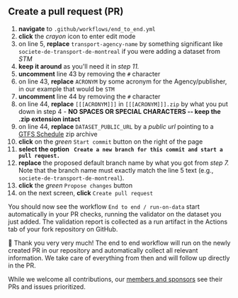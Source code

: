 ## Create a pull request (PR)
1. **navigate** to `.github/workflows/end_to_end.yml`
1. **click** the *crayon* icon to enter edit mode
1. on line 5, **replace** `transport-agency-name` by something significant like `societe-de-transport-de-montreal` if you were adding a dataset from *STM*
1. **keep it around** as you'll need it in *step 11.*
1. **uncomment** line 43 by removing the `#` character
1. on line 43, **replace** `ACRONYM` by some acronym for the Agency/publisher, in our example that would be `STM`
1. **uncomment** line 44 by removing the `#` character
1. on line 44, **replace** `[[[ACRONYM]]]` in `[[[ACRONYM]]].zip` by what you put down in step 4 - **NO SPACES OR SPECIAL CHARACTERS -- keep the .zip extension intact**
1. on line 44, **replace** `DATASET_PUBLIC_URL` by a *public url* pointing to a [GTFS Schedule](https://gtfs.mobilitydata.org/spec/gtfs-schedule) zip archive
1. **click** on the *green* `Start commit` button on the right of the page
1. **select the option ` Create a new branch for this commit and start a pull request.`**
1. **replace** the proposed default branch name by what you got from *step 7.* Note that the branch name must exactly match the line 5 text (e.g., `societe-de-transport-de-montreal`).
1. **click** the *green* `Propose changes` button
1. on the next screen, **click** `Create pull request`

You should now see the workflow `End to end / run-on-data` start automatically in your PR checks, running the validator on the dataset you just added. The validation report is collected as a run artifact in the Actions tab of your fork repository on GitHub.

🎉 Thank you very very much! The end to end workflow will run on the newly created PR in our repository and automatically collect all relevant information. We take care of everything from then and will follow up directly in the PR.

While we welcome all contributions, our [members and sponsors](https://mobilitydata.org/members/) see their PRs and issues prioritized.
